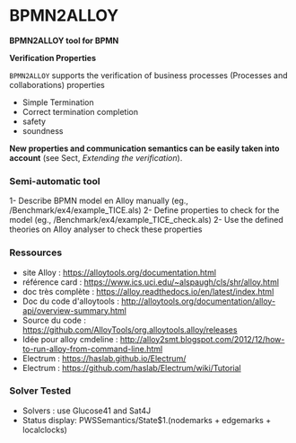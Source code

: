 # BPMN2ALLOY
**BPMN2ALLOY tool for BPMN**


**Verification Properties**

`BPMN2ALLOY` supports the verification of business processes (Processes and collaborations) properties

- Simple Termination
- Correct termination completion
- safety
- soundness

**New properties and communication semantics can be easily taken into account** (see Sect, *Extending the verification*).

### Semi-automatic tool

1- Describe BPMN model en Alloy manually (eg., /Benchmark/ex4/example_TICE.als)
2- Define properties to check for the model (eg., /Benchmark/ex4/example_TICE_check.als)
2- Use the defined theories on Alloy analyser to check these properties

### Ressources

- site Alloy : https://alloytools.org/documentation.html
- référence card : https://www.ics.uci.edu/~alspaugh/cls/shr/alloy.html
- doc très complète : https://alloy.readthedocs.io/en/latest/index.html
- Doc du code d'alloytools : http://alloytools.org/documentation/alloy-api/overview-summary.html
- Source du code : https://github.com/AlloyTools/org.alloytools.alloy/releases
- Idée pour alloy cmdeline : http://alloy2smt.blogspot.com/2012/12/how-to-run-alloy-from-command-line.html
- Electrum : https://haslab.github.io/Electrum/
- Electrum : https://github.com/haslab/Electrum/wiki/Tutorial

### Solver Tested

- Solvers : 
use Glucose41 and  Sat4J
- Status display:
PWSSemantics/State$1.(nodemarks + edgemarks + localclocks)

